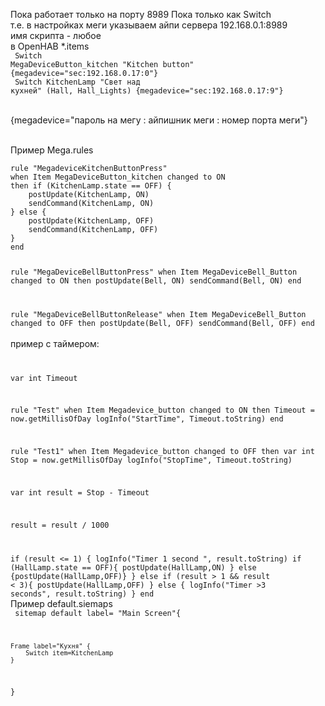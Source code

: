 Пока работает только на порту 8989
Пока только как Switch
<br>
т.е. в настройках меги указываем айпи сервера 192.168.0.1:8989
<br>
имя скрипта - любое
<br>
в OpenHAB *.items <br>
<code>
Switch MegaDeviceButton_kitchen 	"Kitchen button" {megadevice="sec:192.168.0.17:0"}<br>
Switch KitchenLamp "Свет над кухней" (Hall, Hall_Lights) {megadevice="sec:192.168.0.17:9"}<br>
</code>
<br>
{megadevice="пароль на мегу : айпишник меги : номер порта меги"}

<br>
Пример Mega.rules <br>
<code>
rule "MegadeviceKitchenButtonPress"
when Item MegaDeviceButton_kitchen changed to ON
then if (KitchenLamp.state == OFF) {
	postUpdate(KitchenLamp, ON)
	sendCommand(KitchenLamp, ON)
} else {
	postUpdate(KitchenLamp, OFF)
	sendCommand(KitchenLamp, OFF)
}
end

rule "MegaDeviceBellButtonPress"
when Item MegaDeviceBell_Button changed to ON
then
	postUpdate(Bell, ON)
	sendCommand(Bell, ON)
end

rule "MegaDeviceBellButtonRelease"
when Item MegaDeviceBell_Button changed to OFF
then
	postUpdate(Bell, OFF)
	sendCommand(Bell, OFF)
end
</code>
<br>
пример с таймером: <br>
<code>

var int Timeout

rule "Test"
when Item Megadevice_button changed to ON then
 Timeout = now.getMillisOfDay
 logInfo("StartTime", Timeout.toString)
end

rule "Test1"
when Item Megadevice_button changed to OFF then
var int Stop = now.getMillisOfDay
 logInfo("StopTime", Timeout.toString)
 
 var int result = Stop - Timeout
 
 result = result / 1000
 
 if (result <= 1) {
 	logInfo("Timer 1 second ", result.toString)
 	 if (HallLamp.state == OFF){ postUpdate(HallLamp,ON) } else {postUpdate(HallLamp,OFF)}
 	}
 	else if (result > 1 && result < 3){
 		postUpdate(HallLamp,OFF)
 	} else {
 		logInfo("Timer >3 seconds", result.toString)
 	}
end
</code>
<br>
Пример default.siemaps
<br>
<code>
sitemap default label= "Main Screen"{
	
	Frame label="Кухня" {
		Switch item=KitchenLamp
	}
}
</code>
